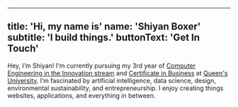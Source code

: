 [//]: <> (Landing page content)
---
title: 'Hi, my name is'
name: 'Shiyan Boxer'
subtitle: 'I build things.'
buttonText: 'Get In Touch'
---

Hey, I’m Shiyan! I'm currently pursuing my 3rd year of [Computer Engineering in the Innovation stream](https://www.ece.queensu.ca/undergraduate/ECEi.html)  and [Certificate in Business](https://smith.queensu.ca/academic_programs/certificate-in-business/index.php) at [Queen's University](https://www.queensu.ca/). I’m fascinated by artificial intelligence, data science, design, environmental sustainability, and entrepreneurship. I enjoy creating things websites, applications, and everything in between.
